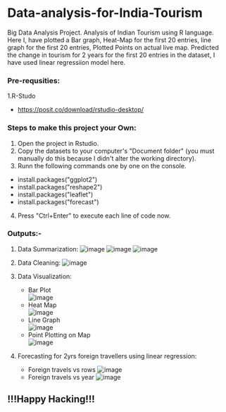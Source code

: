 # Data-analysis-for-India-Tourism
Big Data Analysis Project. Analysis of Indian Tourism using R language.
Here I, have plotted a Bar graph, Heat-Map for the first 20 entries, line graph for the first 20 entries, Plotted Points on actual live map. Predicted the change in tourism for 2 years for the first 20 entries in the dataset, I have used linear regressiion model here. 

### Pre-requsities:
1.R-Studo
  - https://posit.co/download/rstudio-desktop/

### Steps to make this project your Own: 
1. Open the project in Rstudio.
2. Copy the datasets to your computer's "Document folder" (you must manually do this because I didn't alter the working directory).
3. Runn the following commands one by one on the console.
  - install.packages("ggplot2")
  - install.packages("reshape2")
  - install.packages("leaflet")
  - install.packages("forecast")
4. Press "Ctrl+Enter" to execute each line of code now.

### Outputs:-
1. Data Summarization:
    ![image](https://github.com/Shubs2002/Data-analysis-for-India-Tourism/assets/97461214/a2f0cd56-fcd5-485c-a558-93d0bec7451f)
    ![image](https://github.com/Shubs2002/Data-analysis-for-India-Tourism/assets/97461214/bf85bf5f-a618-4b3f-a89b-25771dbaa6a1)
    ![image](https://github.com/Shubs2002/Data-analysis-for-India-Tourism/assets/97461214/bb24411d-c303-4d7b-ae4e-428d0f0f3549)
   
2. Data Cleaning:
    ![image](https://github.com/Shubs2002/Data-analysis-for-India-Tourism/assets/97461214/920be677-347d-412b-abda-55aa33c6b2c0)

3. Data Visualization:
    - Bar Plot <br>
          ![image](https://github.com/Shubs2002/Data-analysis-for-India-Tourism/assets/97461214/17ef3aa2-cac9-427a-bd36-2d3645700c2b)
    - Heat Map <br>
          ![image](https://github.com/Shubs2002/Data-analysis-for-India-Tourism/assets/97461214/f682c25f-18b5-47c8-8f80-8e25aa2ea638)
    - Line Graph <br>
          ![image](https://github.com/Shubs2002/Data-analysis-for-India-Tourism/assets/97461214/9a4de8e7-421e-4037-88d9-733e6ceacab1)
    - Point Plotting on Map <br>
          ![image](https://github.com/Shubs2002/Data-analysis-for-India-Tourism/assets/97461214/974d7768-07da-4e6e-80b2-5c92a3a86910)

4. Forecasting for 2yrs foreign travellers using linear regression:
     - Foreign travels vs rows
     ![image](https://github.com/Shubs2002/Data-analysis-for-India-Tourism/assets/97461214/84d9d03a-d6b1-4d6d-962e-5685fdc6392e)
     - Foreign travels vs year
      ![image](https://github.com/Shubs2002/Data-analysis-for-India-Tourism/assets/97461214/97854f08-8c87-4e82-bd6f-2ee689b4792b)

## !!!Happy Hacking!!!
